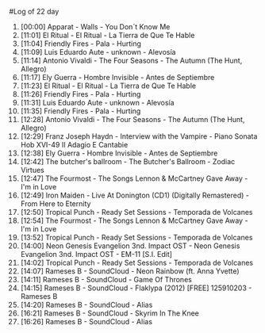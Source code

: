 #Log of 22 day

1. [00:00] Apparat - Walls - You Don´t Know Me
1. [11:01] El Ritual - El Ritual - La Tierra de Que Te Hable
1. [11:04] Friendly Fires - Pala - Hurting
1. [11:09] Luis Eduardo Aute - unknown - Alevosía
1. [11:14] Antonio Vivaldi - The Four Seasons - The Autumn  (The Hunt, Allegro)
1. [11:17] Ely Guerra - Hombre Invisible - Antes de Septiembre
1. [11:23] El Ritual - El Ritual - La Tierra de Que Te Hable
1. [11:26] Friendly Fires - Pala - Hurting
1. [11:31] Luis Eduardo Aute - unknown - Alevosía
1. [11:35] Friendly Fires - Pala - Hurting
1. [12:28] Antonio Vivaldi - The Four Seasons - The Autumn  (The Hunt, Allegro)
1. [12:29] Franz Joseph Haydn - Interview with the Vampire - Piano Sonata Hob XVI-49 II Adagio E Cantabie
1. [12:38] Ely Guerra - Hombre Invisible - Antes de Septiembre
1. [12:42] The butcher's ballroom - The Butcher's Ballroom - Zodiac Virtues
1. [12:47] The Fourmost - The Songs Lennon & McCartney Gave Away - I'm in Love
1. [12:49] Iron Maiden - Live At Donington (CD1) (Digitally Remastered) - From Here to Eternity
1. [12:50] Tropical Punch - Ready Set Sessions - Temporada de Volcanes
1. [12:54] The Fourmost - The Songs Lennon & McCartney Gave Away - I'm in Love
1. [13:52] Tropical Punch - Ready Set Sessions - Temporada de Volcanes
1. [14:00] Neon Genesis Evangelion 3nd. Impact OST - Neon Genesis Evangelion 3nd. Impact OST - EM-11 [S.I. Edit]
1. [14:02] Tropical Punch - Ready Set Sessions - Temporada de Volcanes
1. [14:07] Rameses B - SoundCloud - Neon Rainbow (ft. Anna Yvette)
1. [14:11] Rameses B - SoundCloud - Game Of Thrones
1. [14:15] Rameses B - SoundCloud - Flaklypa (2012) [FREE] 125910203 - Rameses B
1. [14:20] Rameses B - SoundCloud - Alias
1. [16:21] Rameses B - SoundCloud - Skyrim In The Knee
1. [16:26] Rameses B - SoundCloud - Alias
